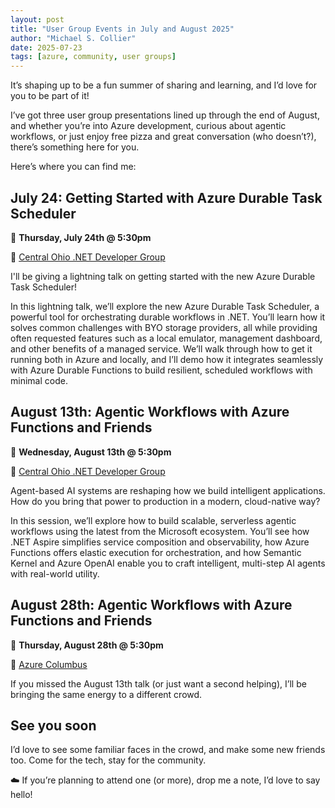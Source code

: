 ```yaml
---
layout: post
title: "User Group Events in July and August 2025"
author: "Michael S. Collier"
date: 2025-07-23
tags: [azure, community, user groups]
---
```


It’s shaping up to be a fun summer of sharing and learning, and I’d love for you to be part of it!

I’ve got three user group presentations lined up through the end of August, and whether you’re into Azure development, curious about agentic workflows, or just enjoy free pizza and great conversation (who doesn’t?), there’s something here for you.

Here’s where you can find me:

## July 24: Getting Started with Azure Durable Task Scheduler

:calendar: **Thursday, July 24th @ 5:30pm**

:pushpin: [Central Ohio .NET Developer Group](https://www.meetup.com/central-ohio-net-developers-group-condg/events/308526642/?utm_medium=referral&utm_campaign=share-btn_savedevents_share_modal&utm_source=link&utm_version=v2)

I'll be giving a lightning talk on getting started with the new Azure Durable Task Scheduler!

In this lightning talk, we’ll explore the new Azure Durable Task Scheduler, a powerful tool for orchestrating durable workflows in .NET. You’ll learn how it solves common challenges with BYO storage providers, all while providing often requested features such as a local emulator, management dashboard, and other benefits of a managed service. We’ll walk through how to get it running both in Azure and locally, and I’ll demo how it integrates seamlessly with Azure Durable Functions to build resilient, scheduled workflows with minimal code.

## August 13th: Agentic Workflows with Azure Functions and Friends

:calendar: **Wednesday, August 13th @ 5:30pm**

:pushpin: [Central Ohio .NET Developer Group](https://www.meetup.com/central-ohio-net-developers-group-condg/events/308526649/?utm_medium=referral&utm_campaign=share-btn_savedevents_share_modal&utm_source=link&utm_version=v2)

Agent-based AI systems are reshaping how we build intelligent applications. How do you bring that power to production in a modern, cloud-native way?

In this session, we’ll explore how to build scalable, serverless agentic workflows using the latest from the Microsoft ecosystem. You’ll see how .NET Aspire simplifies service composition and observability, how Azure Functions offers elastic execution for orchestration, and how Semantic Kernel and Azure OpenAI enable you to craft intelligent, multi-step AI agents with real-world utility.

## August 28th: Agentic Workflows with Azure Functions and Friends

:calendar: **Thursday, August 28th @ 5:30pm**

:pushpin: [Azure Columbus](https://www.meetup.com/central-ohio-azure/events/307350088/?utm_medium=referral&utm_campaign=share-btn_savedevents_share_modal&utm_source=link)

If you missed the August 13th talk (or just want a second helping), I’ll be bringing the same energy to a different crowd.

## See you soon

I’d love to see some familiar faces in the crowd, and make some new friends too. Come for the tech, stay for the community.

:cloud: If you’re planning to attend one (or more), drop me a note, I’d love to say hello!
